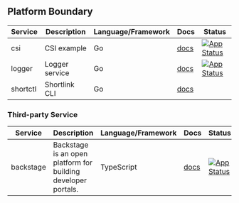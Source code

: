 ## Platform Boundary

| Service   | Description                                                   | Language/Framework | Docs                                         | Status                                                                                                                                                |
|-----------|---------------------------------------------------------------|--------------------|----------------------------------------------|-------------------------------------------------------------------------------------------------------------------------------------------------------|
| csi       | CSI example                                                   | Go                 | [docs](./internal/services/csi/README.md)    | [![App Status](https://argo.shortlink.best/api/badge?name=shortlink-csi&revision=true)](https://argo.shortlink.best/applications/shortlink-csi)       |                                                                     
| logger    | Logger service                                                | Go                 | [docs](./internal/services/logger/README.md) | [![App Status](https://argo.shortlink.best/api/badge?name=shortlink-logger&revision=true)](https://argo.shortlink.best/applications/shortlink-logger) |                                                                  
| shortctl  | Shortlink CLI                                                 | Go                 | [docs](./internal/services/cli/README.md)    |                                                                                                                                                       |                                                                   

### Third-party Service

| Service   | Description                                                   | Language/Framework | Docs                                         | Status                                                                                                                                                |
|-----------|---------------------------------------------------------------|--------------------|----------------------------------------------|-------------------------------------------------------------------------------------------------------------------------------------------------------|
| backstage | Backstage is an open platform for building developer portals. | TypeScript         | [docs](https://backstage.io/docs/)           | [![App Status](https://argo.shortlink.best/api/badge?name=backstage&revision=true)](https://argo.shortlink.best/applications/backstage)               |    
